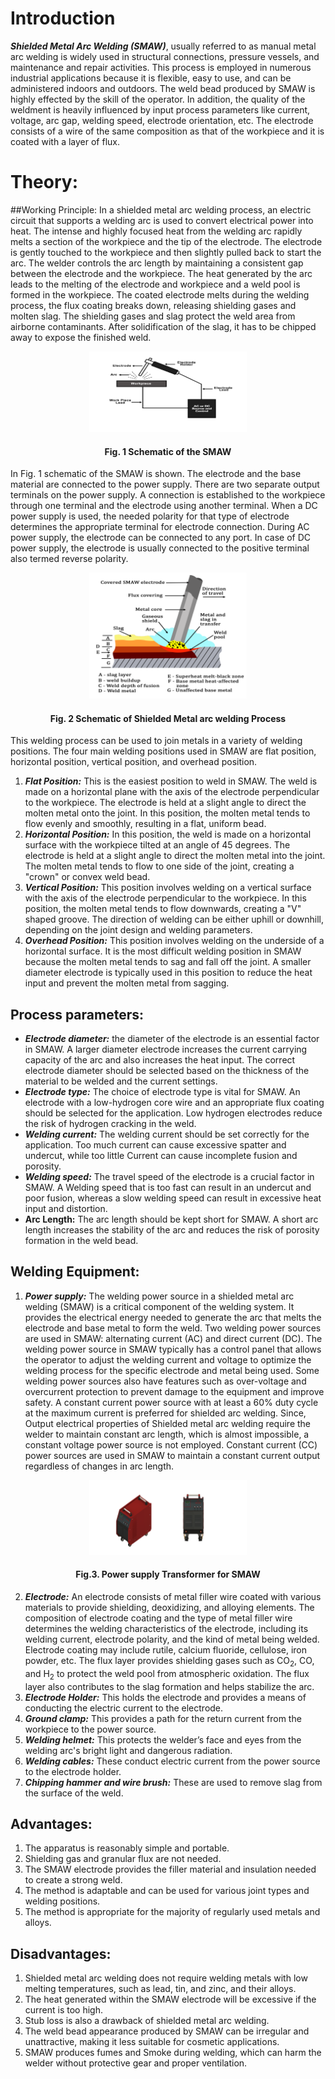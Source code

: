 #  Introduction

***Shielded Metal Arc Welding (SMAW)***, usually referred to as manual metal arc welding is widely used in structural connections, pressure vessels, and maintenance and repair activities. This process is employed in numerous industrial applications because it is flexible, easy to use, and can be administered indoors and outdoors. The weld bead produced by SMAW is highly effected by the skill of the operator. In addition, the quality of the weldment is heavily influenced by input process parameters like current, voltage, arc gap, welding speed, electrode orientation, etc. The electrode consists of a wire of the same composition as that of the workpiece and it is coated with a layer of flux.
# Theory:
##Working Principle:
In a shielded metal arc welding process, an electric circuit that supports a welding arc is used to convert electrical power into heat. The intense and highly focused heat from the welding arc rapidly melts a section of the workpiece and the tip of the electrode. The electrode is gently touched to the workpiece and then slightly pulled back to start the arc. The welder controls the arc length by maintaining a consistent gap between the electrode and the workpiece. The heat generated by the arc leads to the melting of the electrode and workpiece and a weld pool is formed in the workpiece. The coated electrode melts during the welding process, the flux coating breaks down, releasing shielding gases and molten slag. The shielding gases and slag protect the weld area from airborne contaminants. After solidification of the slag, it has to be chipped away to expose the finished weld. 

<center>

<img src="./images/fig.1.png" style="width:50%">

####  Fig. 1 Schematic of the SMAW
</center>


In Fig. 1 schematic of the SMAW is shown. The electrode and the base material are connected to the power supply. There are two separate output terminals on the power supply. A connection is established to the workpiece through one terminal and the electrode using another terminal. When a DC power supply is used, the needed polarity for that type of electrode determines the appropriate terminal for electrode connection. During AC power supply, the electrode can be connected to any port. In case of DC power supply, the electrode is usually connected to the positive terminal also termed reverse polarity.                         

<center>

<img src="./images/fig.2.png" style="width:50%">

####  Fig. 2 Schematic of Shielded Metal arc welding Process
</center>




This welding process can be used to join metals in a variety of welding positions. The four main welding positions used in SMAW are flat position, horizontal position, vertical position, and overhead position.
1.	***Flat Position:*** This is the easiest position to weld in SMAW. The weld is made on a horizontal plane with the axis of the electrode perpendicular to the workpiece. The electrode is held at a slight angle to direct the molten metal onto the joint. In this position, the molten metal tends to flow evenly and smoothly, resulting in a flat, uniform bead.
2.	***Horizontal Position:*** In this position, the weld is made on a horizontal surface with the workpiece tilted at an angle of 45 degrees. The electrode is held at a slight angle to direct the molten metal into the joint. The molten metal tends to flow to one side of the joint, creating a "crown" or convex weld bead. 
3.	***Vertical Position:*** This position involves welding on a vertical surface with the axis of the electrode perpendicular to the workpiece. In this position, the molten metal tends to flow downwards, creating a "V" shaped groove. The direction of welding can be either uphill or downhill, depending on the joint design and welding parameters.
4.	***Overhead Position:*** This position involves welding on the underside of a horizontal surface. It is the most difficult welding position in SMAW because the molten metal tends to sag and fall off the joint. A smaller diameter electrode is typically used in this position to reduce the heat input and prevent the molten metal from sagging.

## Process parameters:
- ***Electrode diameter:*** the diameter of the electrode is an essential factor in SMAW. A larger diameter electrode increases the current carrying capacity of the arc and also increases the heat input. The correct electrode diameter should be selected based on the thickness of the material to be welded and the current settings.
-	***Electrode type:*** The choice of electrode type is vital for SMAW. An electrode with a low-hydrogen core wire and an appropriate flux coating should be selected for the application. Low hydrogen electrodes reduce the risk of hydrogen cracking in the weld.
-	***Welding current:*** The welding current should be set correctly for the application. Too much current can cause excessive spatter and undercut, while too little Current can cause incomplete fusion and porosity.
-	***Welding speed:*** The travel speed of the electrode is a crucial factor in SMAW. A Welding speed that is too fast can result in an undercut and poor fusion, whereas a slow welding speed can result in excessive heat input and distortion.
-	**Arc Length:** The arc length should be kept short for SMAW. A short arc length increases the stability of the arc and reduces the risk of porosity formation in the weld bead.

## Welding Equipment:
1.	***Power supply:*** The welding power source in a shielded metal arc welding (SMAW) is a critical component of the welding system. It provides the electrical energy needed to generate the arc that melts the electrode and base metal to form the weld. Two welding power sources are used in SMAW:  alternating current (AC) and direct current (DC).      The welding power source in SMAW typically has a control panel that allows the operator to adjust the welding current and voltage to optimize the welding process for the specific electrode and metal being used. Some welding power sources also have features such as over-voltage and overcurrent protection to prevent damage to the equipment and improve safety. A constant current power source with at least a 60% duty cycle at the maximum current is preferred for shielded arc welding. Since, Output electrical properties of Shielded metal arc welding require the welder to maintain constant arc length, which is almost impossible, a constant voltage power source is not employed. Constant current (CC) power sources are used in SMAW to maintain a constant current output regardless of changes in arc length. 

<center>

<img src="./images/fig.3.png" style="width:50%">

####  Fig.3. Power supply Transformer for SMAW
</center>





2.	***Electrode:*** An electrode consists of metal filler wire coated with various materials to provide shielding, deoxidizing, and alloying elements. The composition of electrode coating and the type of metal filler wire determines the welding characteristics of the electrode, including its welding current, electrode polarity, and the kind of metal being welded. Electrode coating may include rutile, calcium fluoride, cellulose, iron powder, etc. The flux layer provides shielding gases such as CO<sub>2</sub>, CO, and H<sub>2</sub> to protect the weld pool from atmospheric oxidation. The flux layer also contributes to the slag formation and helps stabilize the arc. 
3.	***Electrode Holder:*** This holds the electrode and provides a means of conducting the electric current to the electrode.
4.	***Ground clamp:*** This provides a path for the return current from the workpiece to the power source.
5.	***Welding helmet:*** This protects the welder’s face and eyes from the welding arc's bright light and dangerous radiation.
6.	***Welding cables:*** These conduct electric current from the power source to the electrode holder.
7.	***Chipping hammer and wire brush:*** These are used to remove slag from the surface of the weld.

## Advantages:

1.	The apparatus is reasonably simple and portable.
2.	Shielding gas and granular flux are not needed.
3.	The SMAW electrode provides the filler material and insulation needed to create a strong weld.
4.	The method is adaptable and can be used for various joint types and welding positions.
5.	The method is appropriate for the majority of regularly used metals and alloys.

## Disadvantages:
1.	Shielded metal arc welding does not require welding metals with low melting temperatures, such as lead, tin, and zinc, and their alloys.
2.	The heat generated within the SMAW electrode will be excessive if the current is too high.
3.	Stub loss is also a drawback of shielded metal arc welding.
4.	The weld bead appearance produced by SMAW can be irregular and unattractive, making it less suitable for cosmetic applications.
5.	SMAW produces fumes and Smoke during welding, which can harm the welder without protective gear and proper ventilation.
